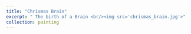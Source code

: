 ```yaml
---
title: "Chrismas Brain"
excerpt: " The birth of a Brain <br/><img src='chrismas_brain.jpg'>"
collection: painting
---
```

